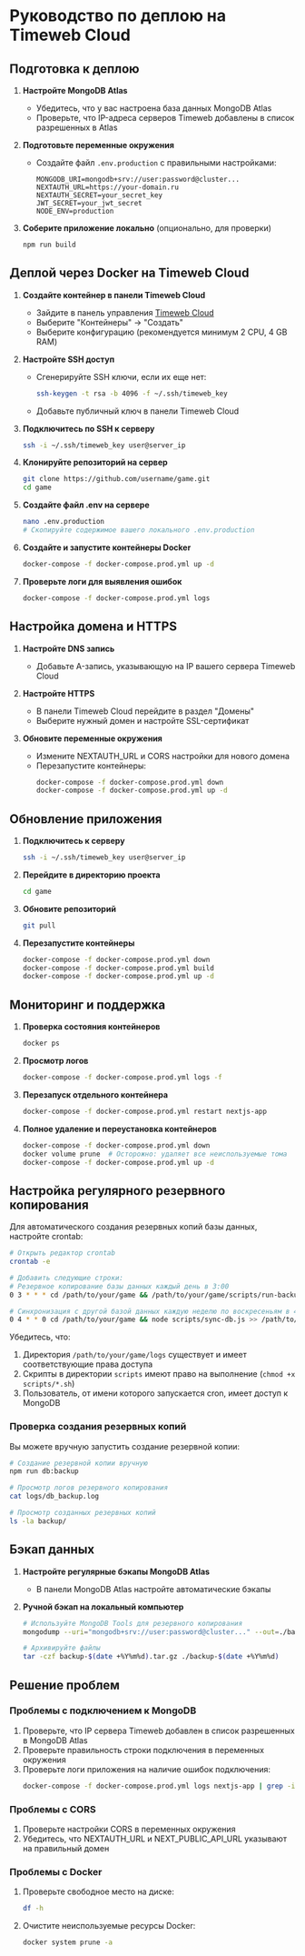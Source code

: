 # Руководство по деплою на Timeweb Cloud

## Подготовка к деплою

1. **Настройте MongoDB Atlas** 
   - Убедитесь, что у вас настроена база данных MongoDB Atlas
   - Проверьте, что IP-адреса серверов Timeweb добавлены в список разрешенных в Atlas

2. **Подготовьте переменные окружения**
   - Создайте файл `.env.production` с правильными настройками:
     ```
     MONGODB_URI=mongodb+srv://user:password@cluster...
     NEXTAUTH_URL=https://your-domain.ru
     NEXTAUTH_SECRET=your_secret_key
     JWT_SECRET=your_jwt_secret
     NODE_ENV=production
     ```

3. **Соберите приложение локально** (опционально, для проверки)
   ```bash
   npm run build
   ```

## Деплой через Docker на Timeweb Cloud

1. **Создайте контейнер в панели Timeweb Cloud**
   - Зайдите в панель управления [Timeweb Cloud](https://timeweb.cloud/)
   - Выберите "Контейнеры" -> "Создать"
   - Выберите конфигурацию (рекомендуется минимум 2 CPU, 4 GB RAM)

2. **Настройте SSH доступ**
   - Сгенерируйте SSH ключи, если их еще нет:
     ```bash
     ssh-keygen -t rsa -b 4096 -f ~/.ssh/timeweb_key
     ```
   - Добавьте публичный ключ в панели Timeweb Cloud

3. **Подключитесь по SSH к серверу**
   ```bash
   ssh -i ~/.ssh/timeweb_key user@server_ip
   ```

4. **Клонируйте репозиторий на сервер**
   ```bash
   git clone https://github.com/username/game.git
   cd game
   ```

5. **Создайте файл .env на сервере**
   ```bash
   nano .env.production
   # Скопируйте содержимое вашего локального .env.production
   ```

6. **Создайте и запустите контейнеры Docker**
   ```bash
   docker-compose -f docker-compose.prod.yml up -d
   ```

7. **Проверьте логи для выявления ошибок**
   ```bash
   docker-compose -f docker-compose.prod.yml logs
   ```

## Настройка домена и HTTPS

1. **Настройте DNS запись**
   - Добавьте A-запись, указывающую на IP вашего сервера Timeweb Cloud

2. **Настройте HTTPS**
   - В панели Timeweb Cloud перейдите в раздел "Домены"
   - Выберите нужный домен и настройте SSL-сертификат

3. **Обновите переменные окружения**
   - Измените NEXTAUTH_URL и CORS настройки для нового домена
   - Перезапустите контейнеры:
     ```bash
     docker-compose -f docker-compose.prod.yml down
     docker-compose -f docker-compose.prod.yml up -d
     ```

## Обновление приложения

1. **Подключитесь к серверу**
   ```bash
   ssh -i ~/.ssh/timeweb_key user@server_ip
   ```

2. **Перейдите в директорию проекта**
   ```bash
   cd game
   ```

3. **Обновите репозиторий**
   ```bash
   git pull
   ```

4. **Перезапустите контейнеры**
   ```bash
   docker-compose -f docker-compose.prod.yml down
   docker-compose -f docker-compose.prod.yml build
   docker-compose -f docker-compose.prod.yml up -d
   ```

## Мониторинг и поддержка

1. **Проверка состояния контейнеров**
   ```bash
   docker ps
   ```

2. **Просмотр логов**
   ```bash
   docker-compose -f docker-compose.prod.yml logs -f
   ```

3. **Перезапуск отдельного контейнера**
   ```bash
   docker-compose -f docker-compose.prod.yml restart nextjs-app
   ```

4. **Полное удаление и переустановка контейнеров**
   ```bash
   docker-compose -f docker-compose.prod.yml down
   docker volume prune  # Осторожно: удаляет все неиспользуемые тома
   docker-compose -f docker-compose.prod.yml up -d
   ```

## Настройка регулярного резервного копирования 

Для автоматического создания резервных копий базы данных, настройте crontab:

```bash
# Открыть редактор crontab
crontab -e

# Добавить следующие строки:
# Резервное копирование базы данных каждый день в 3:00
0 3 * * * cd /path/to/your/game && /path/to/your/game/scripts/run-backup.sh >> /path/to/your/game/logs/cron-backup.log 2>&1

# Синхронизация с другой базой данных каждую неделю по воскресеньям в 4:00
0 4 * * 0 cd /path/to/your/game && node scripts/sync-db.js >> /path/to/your/game/logs/cron-sync.log 2>&1
```

Убедитесь, что:
1. Директория `/path/to/your/game/logs` существует и имеет соответствующие права доступа
2. Скрипты в директории `scripts` имеют право на выполнение (`chmod +x scripts/*.sh`)
3. Пользователь, от имени которого запускается cron, имеет доступ к MongoDB

### Проверка создания резервных копий

Вы можете вручную запустить создание резервной копии:

```bash
# Создание резервной копии вручную
npm run db:backup

# Просмотр логов резервного копирования
cat logs/db_backup.log

# Просмотр созданных резервных копий
ls -la backup/
```

## Бэкап данных

1. **Настройте регулярные бэкапы MongoDB Atlas**
   - В панели MongoDB Atlas настройте автоматические бэкапы

2. **Ручной бэкап на локальный компьютер**
   ```bash
   # Используйте MongoDB Tools для резервного копирования
   mongodump --uri="mongodb+srv://user:password@cluster..." --out=./backup-$(date +%Y%m%d)
   
   # Архивируйте файлы
   tar -czf backup-$(date +%Y%m%d).tar.gz ./backup-$(date +%Y%m%d)
   ```

## Решение проблем

### Проблемы с подключением к MongoDB
1. Проверьте, что IP сервера Timeweb добавлен в список разрешенных в MongoDB Atlas
2. Проверьте правильность строки подключения в переменных окружения
3. Проверьте логи приложения на наличие ошибок подключения:
   ```bash
   docker-compose -f docker-compose.prod.yml logs nextjs-app | grep -i mongo
   ```

### Проблемы с CORS
1. Проверьте настройки CORS в переменных окружения
2. Убедитесь, что NEXTAUTH_URL и NEXT_PUBLIC_API_URL указывают на правильный домен

### Проблемы с Docker
1. Проверьте свободное место на диске:
   ```bash
   df -h
   ```
2. Очистите неиспользуемые ресурсы Docker:
   ```bash
   docker system prune -a
   ``` 